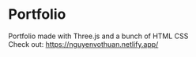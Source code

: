# Portfolio
Portfolio made with Three.js and a bunch of HTML CSS  
Check out: https://nguyenvothuan.netlify.app/

